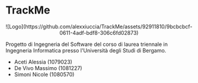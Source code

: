 # TrackMe

<p align="center">
  ![Logo](https://github.com/alexxiuccia/TrackMe/assets/92911810/9bcbcbcf-0611-4adf-bdf8-306c6fd02873)

</p>
Progetto di Ingegneria del Software del corso di laurea triennale in Ingegneria Informatica presso l'Università degli Studi di Bergamo.

* Aceti Alessia (1079023)
* De Vivo Massimo (1081227)
* Simoni Nicole (1080570)


